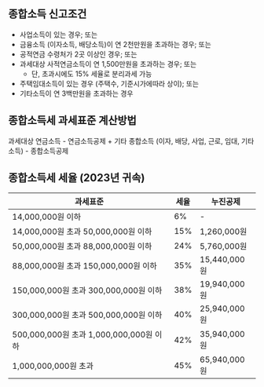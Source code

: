 
## 종합소득 신고조건

- 사업소득이 있는 경우; 또는
- 금융소득 (이자소득, 배당소득)이 연 2천만원을 초과하는 경우; 또는
- 공적연금 수령처가 2곳 이상인 경우; 또는
- 과세대상 사적연금소득이 연 1,500만원을 초과하는 경우; 또는
	- 단, 초과시에도 15% 세율로 분리과세 가능
- 주택임대소득이 있는 경우 (주택수, 기준시가에따라 상이); 또는
- 기타소득이 연 3백만원을 초과하는 경우

## 종합소득세 과세표준 계산방법

과세대상 연금소득 - 연금소득공제 + 기타 종합소득 (이자, 배당, 사업, 근로, 임대, 기타소득) - 종합소득공제

## 종합소득세 세율 (2023년 귀속)

| 과세표준                                | 세율 | 누진공제     |
| --------------------------------------- | ---- | ------------ |
| 14,000,000원 이하                       | 6%   | -            |
| 14,000,000원 초과 50,000,000원 이하     | 15%  | 1,260,000원  |
| 50,000,000원 초과 88,000,000원 이하     | 24%  | 5,760,000원  |
| 88,000,000원 초과 150,000,000원 이하    | 35%  | 15,440,000원 |
| 150,000,000원 초과 300,000,000원 이하   | 38%  | 19,940,000원 |
| 300,000,000원 초과 500,000,000원 이하   | 40%  | 25,940,000원 |
| 500,000,000원 초과 1,000,000,000원 이하 | 42%  | 35,940,000원 |
| 1,000,000,000원 초과                    | 45%  | 65,940,000원 |
